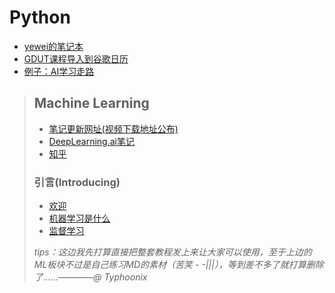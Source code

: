 # Python

* [yewei的笔记本](https://github.com/ywandy/Re_learn_python)
* [GDUT课程导入到谷歌日历](https://github.com/ywandy/GDUT_Lesson_TO_GOOGLE)
* [例子：AI学习走路](https://www.youtube.com/watch?v=K-wIZuAA3EY)

>## Machine Learning
>
>- [笔记更新网址(视频下载地址公布)](https://github.com/fengdu78/Coursera-ML-AndrewNg-Notes)
>- [DeepLearning.ai笔记](https://github.com/fengdu78/deeplearning_ai_books)
>- [知乎](https://www.zhihu.com/people/fengdu78/activities)
>
>### 引言(Introducing)
>- [欢迎](ML/ML_welcome.md)
>- [机器学习是什么](ML/ML_What_is_machine_learning.md)
>- [监督学习](ML/ML_Supervised_Learning.md)
>
>_tips：这边我先打算直接把整套教程发上来让大家可以使用，至于上边的ML板块不过是自己练习MD的素材（苦笑 - -|||），等到差不多了就打算删除了……————@ Typhoonix_
